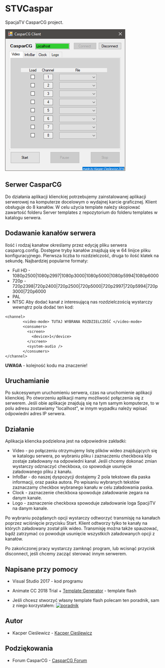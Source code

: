 # STVCaspar

SpacjaTV CasparCG project.

![CasparCG Client](https://github.com/hobitolog/STVCaspar/blob/master/CasparCG%20Client.png)

## Serwer CasparCG

Do działania aplikacji klienckiej potrzebujemy zainstalowanej aplikacji serwerowej na komputerze docelowym o wydajnej karcie graficznej.
Klient obsługuje do 8 kanałów. W celu użycia template należy skopiować zawartość folderu Server templates z repozytorium do folderu templates w katalogu serwera.

## Dodawanie kanałów serwera

Ilość i rodzaj kanałow określamy przez edycję pliku serwera casparcg.config. 
Dostępne tryby kanałów znajdują się w 64 linijce pliku konfiguracyjnego. 
Pierwsza liczba to rozdzielczość, druga to ilość klatek na sekundę. Najbardziej popularne formaty:
* Full HD - 1080p2500|1080p2997|1080p3000|1080p5000|1080p5994|1080p6000
* 720p - 720p2398|720p2400|720p2500|720p5000|720p2997|720p5994|720p3000|720p6000
* PAL
* NTSC
Aby dodać kanał z interesującą nas rozdzielczością wystarczy wewnątrz pola <channels> dodać ten kod:
```
<channel>
        <video-mode> TUTAJ WYBRANA ROZDZIELCZOŚĆ </video-mode>
        <consumers>
          <screen>
            <device>1</device>
          </screen>
          <system-audio />
        </consumers>
</channel>
```
**UWAGA** - kolejność kodu ma znaczenie!
  
## Uruchamianie

Po sukcesywnym uruchomieniu serwera, czas na uruchomienie aplikacji klienckiej. Po otworzeniu aplikacji mamy możliwość połączenia się z serwerem. Jeśli obie aplikacje znajdują się na tym samym komputerze, to w polu adresu zostawiamy "localhost", w innym wypadku należy wpisać odpowiedni adres IP serwera.

## Działanie

Aplikacja kliencka podzielona jest na odpowiednie zakładki:
* Video - po połączeniu otrzymujemy listę plików wideo znajdujących się w katalogu serwera, po wybraniu pliku i zaznaczeniu checkboxa klip zostaje załadowany na odpowiedni kanał. Jeśli chcemy dokonać zmian wystarczy odznaczyć checkboxa, co spowoduje usunięcie załadowanego pliku z kanału.
* InfoBar - do naszej dyspozycji dostajemy 2 pola tekstowe dla paska informacji, oraz paska autora. Po wpisaniu wybranych tekstów zaznaczamy checkbox wybranego kanału w celu załadowania paska.
* Clock - zaznaczenie checkboxa spowoduje załadowanie zegara na danym kanale.
* Logo - zaznaczenie checkboxa spowoduje załadowanie loga SpacjiTV na danym kanale.

Po wybraniu pożądanych opcji wystarczy odtworzyć transmisję na kanałach poprzez wciśnięcie przycisku Start. Klient odtworzy tylko te kanały na których załadowany został plik wideo. Transmisję można także spauzować, bądź zatrzymać co powoduje usunięcie wszystkich załadowanych opcji z kanałów.

Po zakończonej pracy wystarczy zamknąć program, lub wcisnąć przycisk disconnect, jeśli chcemy zacząć sterować innym serwerem.

## Napisane przy pomocy

* Visual Studio 2017 - kod programu
* Animate CC 2018 Trial + [Template Generator](https://sourceforge.net/projects/casparcg/files/CasparCG_Template_Generator/) - template flash

* Jeśli chcesz stworzyć własny template flash polecam ten poradnik, sam z niego korzystałem:
[![poradnik](https://img.youtube.com/vi/mn4IfcDkIhU/0.jpg)](https://www.youtube.com/watch?v=mn4IfcDkIhU)

## Autor

* Kacper Cieślewicz - [Kacper Cieślewicz](https://github.com/KacperCieslewicz)

## Podziękowania

* Forum CasparCG - [CasparCG Forum](https://casparcgforum.org)
